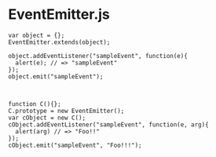 # EventEmitter.js

    var object = {};
    EventEmitter.extends(object);

    object.addEventListener("sampleEvent", function(e){
      alert(e); // => "sampleEvent"
    });
    object.emit("sampleEvent");



    function C(){};
    C.prototype = new EventEmitter();
    var cObject = new C();
    cObject.addEventListener("sampleEvent", function(e, arg){
      alert(arg) // => "Foo!!"
    });
    cObject.emit("sampleEvent", "Foo!!!");
